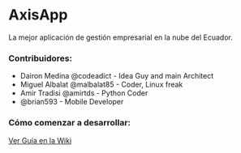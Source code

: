 # AxisApp

La mejor aplicación de gestión empresarial en la nube del Ecuador.

### Contribuidores:

* Dairon Medina @codeadict - Idea Guy and main Architect
* Miguel Albalat @malbalat85 - Coder, Linux freak
* Amir Tradisi @amirtds - Python Coder
* @brian593 - Mobile Developer

### Cómo comenzar a desarrollar:

[Ver Guía en la Wiki](https://github.com/codeadict/axisapp/wiki)
